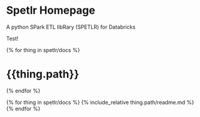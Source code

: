 # Spetlr Homepage

A python SPark ETL libRary (SPETLR) for Databricks

Test!

{% for thing in spetlr/docs %}
  <h1>{{thing.path}}</h1>
{% endfor %}

{% for thing in spetlr/docs %}
    {% include_relative thing.path/readme.md %}
{% endfor %}

